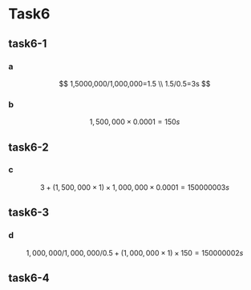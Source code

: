# Task6

## task6-1

### a

$$
1,5000,000/1,000,000=1.5 \\
1.5/0.5=3s
$$

### b

$$
1,500,000\times0.0001=150s
$$

## task6-2

### c

$$
3+(1,500,000\times1)\times1,000,000\times0.0001=150000003s
$$

## task6-3

### d

$$
1,000,000/1,000,000/0.5+(1,000,000\times1)\times150=150000002s
$$

## task6-4


